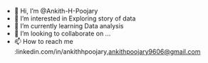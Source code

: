 - 👋 Hi, I’m @Ankith-H-Poojary
- 👀 I’m interested in Exploring story of  data
- 🌱 I’m currently learning Data analysis
- 💞️ I’m looking to collaborate on ...
- 📫 How to reach me :linkedin.com/in/ankithhpoojary,ankithpoojary9606@gmail.com

<!---
Ankith-H-Poojary/Ankith-H-Poojary is a ✨ special ✨ repository because its `README.md` (this file) appears on your GitHub profile.
You can click the Preview link to take a look at your changes.
--->
